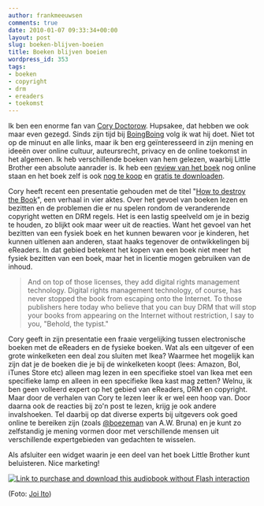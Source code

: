 ```yaml
---
author: frankmeeuwsen
comments: true
date: 2010-01-07 09:33:34+00:00
layout: post
slug: boeken-blijven-boeien
title: Boeken blijven boeien
wordpress_id: 353
tags:
- boeken
- copyright
- drm
- ereaders
- toekomst
---
```


Ik ben een enorme fan van [Cory Doctorow](http://craphound.com/bio.php). Hupsakee, dat hebben we ook maar even gezegd. Sinds zijn tijd bij [BoingBoing](http://boingboing.net/) volg ik wat hij doet. Niet tot op de minuut en alle links, maar ik ben erg geïnteresseerd in zijn mening en ideeën over online cultuur, auteursrecht, privacy en de online toekomst in het algemeen. Ik heb verschillende boeken van hem gelezen, waarbij Little Brother een absolute aanrader is. Ik heb een [review van het boek](http://www.frank-ly.nl/groundswell-little-brother-en-online-deodorant-tracking) nog online staan en het boek zelf is ook [nog te koop](http://www.amazon.com/gp/product/0765319853?ie=UTF8&tag=punkeycom-20&linkCode=as2&camp=1789&creative=390957&creativeASIN=0765319853) en [gratis te downloaden](http://craphound.com/littlebrother/download/).

Cory heeft recent een presentatie gehouden met de titel "[How to destroy the Book](http://thevarsity.ca/articles/23855)", een verhaal in vier aktes. Over het gevoel van boeken lezen en bezitten en de problemen die er nu spelen rondom de veranderende copyright wetten en DRM regels. Het is een lastig speelveld om je in bezig te houden, zo blijkt ook maar weer uit de reacties. Want het gevoel van het bezitten van een fysiek boek en het kunnen bewaren voor je kinderen, het kunnen uitlenen aan anderen, staat haaks tegenover de ontwikkelingen bij eReaders. In dat gebied betekent het kopen van een boek niet meer het fysiek bezitten van een boek, maar het in licentie mogen gebruiken van de inhoud.


<blockquote>And on top of those licenses, they add digital rights management technology. Digital rights management technology, of course, has never stopped the book from escaping onto the Internet. To those publishers here today who believe that you can buy DRM that will stop your books from appearing on the Internet without restriction, I say to you, "Behold, the typist."</blockquote>


Cory geeft in zijn presentatie een fraaie vergelijking tussen electronische boeken met de eReaders en de fysieke boeken. Wat als een uitgever of een grote winkelketen een deal zou sluiten met Ikea? Waarmee het mogelijk kan zijn dat je de boeken die je bij de winkelketen koopt (lees: Amazon, Bol, iTunes Store etc) alleen mag lezen in een specifieke stoel van Ikea met een specifieke lamp en alleen in een specifieke Ikea kast mag zetten?
Welnu, ik ben geen volleerd expert op het gebied van eReaders, DRM en copyright. Maar door de verhalen van Cory te lezen leer ik er wel een hoop van. Door daarna ook de reacties bij zo'n post te lezen, krijg je ook andere invalshoeken. Tel daarbij op dat diverse experts bij uitgevers ook goed online te bereiken zijn (zoals [@boezeman](http://twitter.com/boezeman) van A.W. Bruna) en je kunt zo zelfstandig je mening vormen door met verschillende mensen uit verschillende expertgebieden van gedachten te wisselen.

Als afsluiter een widget waarin je een deel van het boek Little Brother kunt beluisteren. Nice marketing!

[![Link to purchase and download this audiobook without Flash interaction](http://zipidee.com/images/Marketing/spacer.gif)](http://www.zipidee.com/zipidAudioPreview.aspx?aid=c5a8e946-fd2c-4b9e-a748-f297bba17de8)

(Foto: [Joi Ito](http://www.flickr.com/photos/joi/549393610/))
